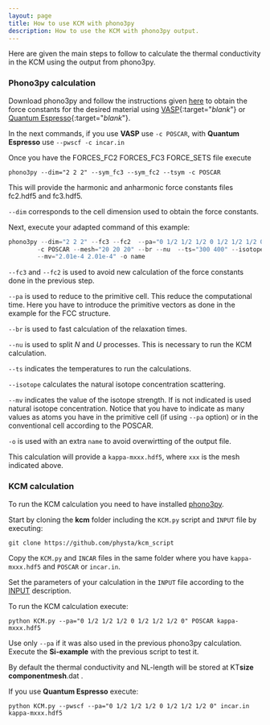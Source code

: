 ```yaml
---
layout: page
title: How to use KCM with phono3py
description: How to use the KCM with phono3py output.
---
```


Here are given the main steps to follow to calculate the thermal conductivity in the KCM
using the output from phono3py. 

### Phono3py calculation

Download phono3py and follow the instructions given [here](https://atztogo.github.io/phono3py/index.html)
to obtain the force constants for the desired material using [VASP](https://www.vasp.at/){:target="_blank_"} or [Quantum Espresso](http://www.quantum-espresso.org/){:target="_blank_"}.

In the next commands, if you use <b>VASP</b> use `-c POSCAR`, with  <b>Quantum Espresso</b> use `--pwscf -c incar.in`

Once you have the FORCES_FC2  FORCES_FC3  FORCE_SETS file execute

    phono3py --dim="2 2 2" --sym_fc3 --sym_fc2 --tsym -c POSCAR

This will provide the harmonic and anharmonic force constants files fc2.hdf5 and fc3.hdf5.

`--dim` corresponds to the cell dimension used to obtain the force constants.

Next, execute your adapted command of this example:

```javascript
phono3py --dim="2 2 2" --fc3 --fc2  --pa="0 1/2 1/2 1/2 0 1/2 1/2 1/2 0" 
        -c POSCAR --mesh="20 20 20" --br --nu  --ts="300 400" --isotope 
        --mv="2.01e-4 2.01e-4" -o name
```
`--fc3` and `--fc2` is used to avoid new calculation of the force constants done in the previous step.

`--pa` is used to reduce to the primitive cell. This reduce the computational time. Here you have to introduce the primitive vectors as done in the example for the FCC structure.

`--br` is used to fast calculation of the relaxation times.

`--nu` is used to split _N_ and _U_ processes. This is necessary to run the KCM calculation.

`--ts` indicates the temperatures to run the calculations.

`--isotope` calculates the natural isotope concentration scattering.

`--mv` indicates the value of the isotope strength. If is not indicated is used natural isotope concentration. Notice that you have to indicate as many values as
atoms you have in the primitive cell (if using `--pa` option) or in the conventional cell according to the POSCAR. 

`-o` is used with an extra `name` to avoid overwirtting of the output file.

This calculation will provide a `kappa-mxxx.hdf5`, where `xxx` is the mesh indicated above.

### KCM calculation

To run the KCM calculation you need to have installed [phono3py](https://atztogo.github.io/phono3py/index.html).

Start by cloning the <b>kcm</b> folder including the `KCM.py` script and `INPUT` file by executing:

    git clone https://github.com/physta/kcm_script

Copy the `KCM.py` and `INCAR` files in the same folder where you have `kappa-mxxx.hdf5` and `POSCAR` or `incar.in`.

Set the parameters of your calculation in the `INPUT` file according to the [INPUT](https://physta.github.io/input_file/) description.

To run the KCM calculation execute:

    python KCM.py --pa="0 1/2 1/2 1/2 0 1/2 1/2 1/2 0" POSCAR kappa-mxxx.hdf5

Use only `--pa` if it was also used in the previous phono3py calculation. Execute the <b>Si-example</b> with the previous script to test it.

By default the thermal conductivity and NL-length will be stored at K<math>&lowbar;</math>T<math>&lowbar;</math><b>size</b><math>&lowbar;</math><b>component</b><math>&lowbar;</math><b>mesh</b>.dat .

If you use <b>Quantum Espresso</b> execute:

    python KCM.py --pwscf --pa="0 1/2 1/2 1/2 0 1/2 1/2 1/2 0" incar.in kappa-mxxx.hdf5

